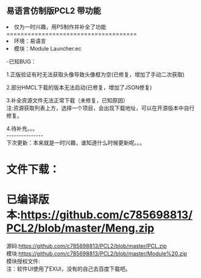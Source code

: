易语言仿制版PCL2 带功能
---------
<li>仅为一时兴趣，用PS制作并补全了功能</li>
=====================================
<li>环境：易语言</li>
<li>模块：Module Launcher.ec 

-已知BUG：

1.正版验证有时无法获取头像导致头像框为空(已修复，增加了手动二次获取)

2.部分HMCL下载的版本无法启动(已修复，增加了JSON修复)

3.补全资源文件无法正常下载（未修复，已知原因）<br>
注:资源获取列表上方，选择一个项目，会出现下载地址，可以在开源版本中自行修复。

4.待补充。。。<br>
---------------<br>
下次更新：本来就是一时兴趣，谁知道什么时候更新呢。。。<br>

文件下载：<br>
===================
已编译版本:https://github.com/c785698813/PCL2/blob/master/Meng.zip <br>
===================
源码:https://github.com/c785698813/PCL2/blob/master/PCL.zip <br>
模块:https://github.com/c785698813/PCL2/blob/master/Module%20.zip <br>
模块授权文件: <br>
注：软件UI使用了EXUI，没有的自己去百度下载吧。
